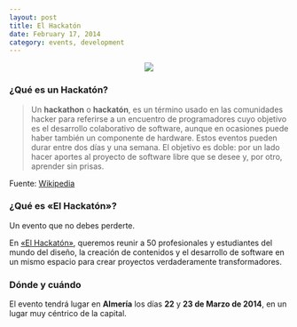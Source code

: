 ```yaml
---
layout: post
title: El Hackatón
date: February 17, 2014
category: events, development
---
```


<p align="center">
  <img src="http://josejuansanchez.github.io/images/logo_elhackaton.png" />
</p>

### ¿Qué es un Hackatón?

> Un **hackathon** o **hackatón**, es un término usado en las comunidades hacker para referirse a un encuentro de programadores cuyo objetivo es el desarrollo colaborativo de software, aunque en ocasiones puede haber también un componente de hardware. Estos eventos pueden durar entre dos días y una semana. El objetivo es doble: por un lado hacer aportes al proyecto de software libre que se desee y, por otro, aprender sin prisas.

Fuente: [Wikipedia](http://es.wikipedia.org/wiki/Hackathon)

### ¿Qué es &laquo;El Hackatón&raquo;?

Un evento que no debes perderte.  

En [&laquo;El Hackatón&raquo;](http://elhackaton.com), queremos reunir a 50 profesionales y estudiantes del mundo del diseño, la creación de contenidos y el desarrollo de software en un mismo espacio para crear proyectos verdaderamente transformadores.

### Dónde y cuándo

El evento tendrá lugar en **Almería** los días **22** y **23 de Marzo de 2014**, en un lugar muy céntrico de la capital.

